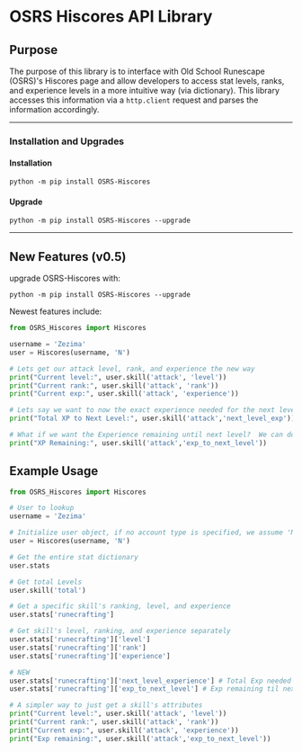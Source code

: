# OSRS Hiscores API Library

## Purpose
  The purpose of this library is to interface with Old School Runescape (OSRS)'s Hiscores page and allow developers to access stat levels, ranks, and experience levels in a more intuitive way (via dictionary).  This library accesses this information via a `http.client` request and parses the information accordingly.	
***

### Installation and Upgrades

#### Installation
```
python -m pip install OSRS-Hiscores
```
#### Upgrade
```
python -m pip install OSRS-Hiscores --upgrade
```
***

## New Features (v0.5)

upgrade OSRS-Hiscores with:
```
python -m pip install OSRS-Hiscores --upgrade
```

Newest features include:
```python
from OSRS_Hiscores import Hiscores

username = 'Zezima'
user = Hiscores(username, 'N')

# Lets get our attack level, rank, and experience the new way
print("Current level:", user.skill('attack', 'level'))
print("Current rank:", user.skill('attack', 'rank'))
print("Current exp:", user.skill('attack', 'experience'))

# Lets say we want to now the exact experience needed for the next level... simple
print("Total XP to Next Level:", user.skill('attack','next_level_exp'))

# What if we want the Experience remaining until next level?  We can do that too!
print("XP Remaining:", user.skill('attack','exp_to_next_level'))
```

## Example Usage
```Python
from OSRS_Hiscores import Hiscores

# User to lookup
username = 'Zezima'

# Initialize user object, if no account type is specified, we assume 'N'
user = Hiscores(username, 'N')

# Get the entire stat dictionary
user.stats

# Get total Levels
user.skill('total')

# Get a specific skill's ranking, level, and experience
user.stats['runecrafting']

# Get skill's level, ranking, and experience separately
user.stats['runecrafting']['level']
user.stats['runecrafting']['rank']
user.stats['runecrafting']['experience']

# NEW
user.stats['runecrafting']['next_level_experience'] # Total Exp needed for next level
user.stats['runecrafting']['exp_to_next_level'] # Exp remaining til next level

# A simpler way to just get a skill's attributes
print("Current level:", user.skill('attack', 'level'))
print("Current rank:", user.skill('attack', 'rank'))
print("Current exp:", user.skill('attack', 'experience'))
print("Exp remaining:", user.skill('attack','exp_to_next_level'))
```
